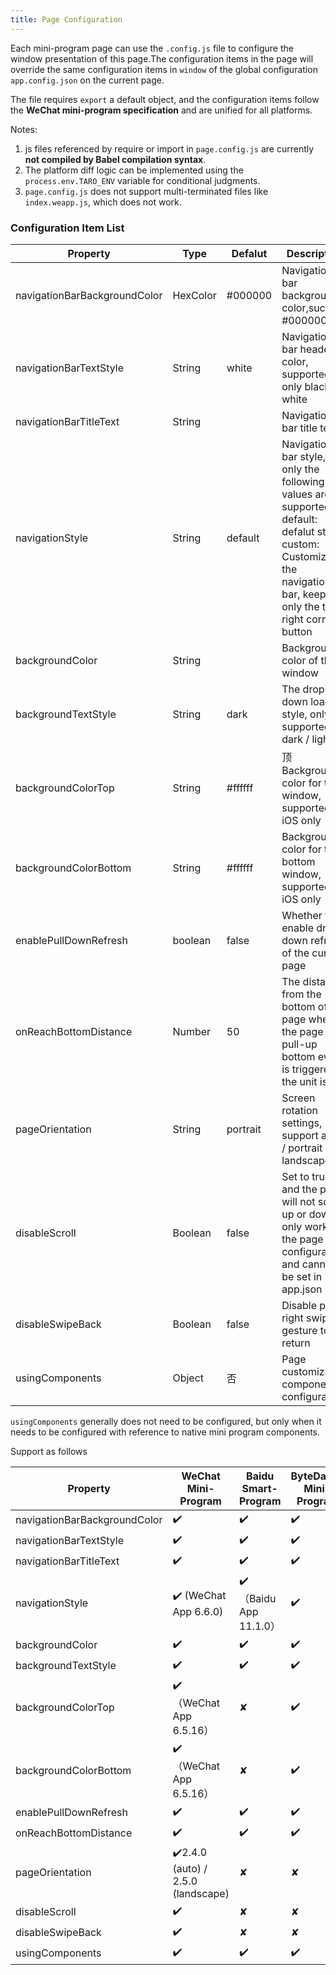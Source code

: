 ```yaml
---
title: Page Configuration
---
```


Each mini-program page can use the `.config.js` file to configure the window presentation of this page.The configuration items in the page will override the same configuration items in `window` of the global configuration `app.config.json` on the current page.

The file requires `export` a default object, and the configuration items follow the **WeChat mini-program specification** and are unified for all platforms.

Notes:

1. js files referenced by require or import in `page.config.js` are currently **not compiled by Babel compilation syntax**.
2. The platform diff logic can be implemented using the `process.env.TARO_ENV` variable for conditional judgments.
3. `page.config.js` does not support multi-terminated files like `index.weapp.js`, which does not work.

### Configuration Item List

| Property                     | Type     | Defalut  | Description                                                                                                                                                           |
| ---------------------------- | -------- | -------- | --------------------------------------------------------------------------------------------------------------------------------------------------------------------- |
| navigationBarBackgroundColor | HexColor | #000000  | Navigation bar background color,such as #000000                                                                                                                       |
| navigationBarTextStyle       | String   | white    | Navigation bar header color, supported only black / white                                                                                                             |
| navigationBarTitleText       | String   |          | Navigation bar title text                                                                                                                                             |
| navigationStyle              | String   | default  | Navigation bar style, only the following values are supported: default: defalut style, custom: Customize the navigation bar, keeping only the top-right corner button |
| backgroundColor              | String   |          | Background color of the window                                                                                                                                        |
| backgroundTextStyle          | String   | dark     | The drop-down loading style,  only  supported  dark / light                                                                                                           |
| backgroundColorTop           | String   | #ffffff  | 顶Background color for top window, supported on iOS only                                                                                                               |
| backgroundColorBottom        | String   | #ffffff  | Background color for the bottom window, supported on iOS only                                                                                                         |
| enablePullDownRefresh        | boolean  | false    | Whether to enable drop-down refresh of the current page                                                                                                               |
| onReachBottomDistance        | Number   | 50       | The distance from the bottom of the page when the page pull-up bottom event is triggered, the unit is px                                                              |
| pageOrientation              | String   | portrait | Screen rotation settings, support auto / portrait / landscape                                                                                                         |
| disableScroll                | Boolean  | false    | Set to true and the page will not scroll up or down.<br />only works in the page configuration, and cannot be set in app.json                                   |
| disableSwipeBack             | Boolean  | false    | Disable page right swipe gesture to return                                                                                                                            |
| usingComponents              | Object   | 否        | Page customization component configuration                                                                                                                            |

`usingComponents` generally does not need to be configured, but only when it needs to be configured with reference to native mini program components.

Support as follows

| Property                     | WeChat Mini-Program                | Baidu Smart-Program  | ByteDance Mini-Program | Alipay Mini-Program | H5 | React Native |
| ---------------------------- | ---------------------------------- | -------------------- | ---------------------- | ------------------- | -- | ------------ |
| navigationBarBackgroundColor | ✔️                                 | ✔️                   | ✔️                     | ✔️                  | ✔️ | ✔️           |
| navigationBarTextStyle       | ✔️                                 | ✔️                   | ✔️                     | ✘                   | ✔️ | ✔️           |
| navigationBarTitleText       | ✔️                                 | ✔️                   | ✔️                     | ✔️                  | ✔️ | ✔️           |
| navigationStyle              | ✔️ (WeChat App 6.6.0)              | ✔️（Baidu App 11.1.0） | ✔️                     | ✘                   | ✘  | ✔️           |
| backgroundColor              | ✔️                                 | ✔️                   | ✔️                     | ✘                   | ✘  | ✔️           |
| backgroundTextStyle          | ✔️                                 | ✔️                   | ✔️                     | ✘                   | ✘  | ✔️           |
| backgroundColorTop           | ✔️（WeChat App 6.5.16）              | ✘                    | ✔️                     | ✘                   | ✘  | ✘            |
| backgroundColorBottom        | ✔️（WeChat App 6.5.16）              | ✘                    | ✔️                     | ✘                   | ✘  | ✘            |
| enablePullDownRefresh        | ✔️                                 | ✔️                   | ✔️                     | ✔️                  | ✘  | ✘            |
| onReachBottomDistance        | ✔️                                 | ✔️                   | ✔️                     | ✘                   | ✘  | ✘            |
| pageOrientation              | ✔️2.4.0 (auto) / 2.5.0 (landscape) | ✘                    | ✘                      | ✘                   | ✘  | ✘            |
| disableScroll                | ✔️                                 | ✘                    | ✘                      | ✘                   | ✘  | ✔️           |
| disableSwipeBack             | ✔️                                 | ✘                    | ✘                      | ✘                   | ✘  | ✘            |
| usingComponents              | ✔️                                 | ✔️                   | ✔️                     | ✔️                  | ✘  | ✘            |
